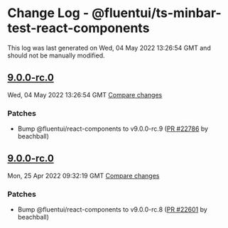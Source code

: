 # Change Log - @fluentui/ts-minbar-test-react-components

This log was last generated on Wed, 04 May 2022 13:26:54 GMT and should not be manually modified.

<!-- Start content -->

## [9.0.0-rc.0](https://github.com/microsoft/fluentui/tree/@fluentui/ts-minbar-test-react-components_v9.0.0-rc.0)

Wed, 04 May 2022 13:26:54 GMT 
[Compare changes](https://github.com/microsoft/fluentui/compare/@fluentui/ts-minbar-test-react-components_v9.0.0-rc.0..@fluentui/ts-minbar-test-react-components_v9.0.0-rc.0)

### Patches

- Bump @fluentui/react-components to v9.0.0-rc.9 ([PR #22786](https://github.com/microsoft/fluentui/pull/22786) by beachball)

## [9.0.0-rc.0](https://github.com/microsoft/fluentui/tree/@fluentui/ts-minbar-test-react-components_v9.0.0-rc.0)

Mon, 25 Apr 2022 09:32:19 GMT 
[Compare changes](https://github.com/microsoft/fluentui/compare/@fluentui/ts-minbar-test-react-components_v1.0.0..@fluentui/ts-minbar-test-react-components_v9.0.0-rc.0)

### Patches

- Bump @fluentui/react-components to v9.0.0-rc.8 ([PR #22601](https://github.com/microsoft/fluentui/pull/22601) by beachball)
